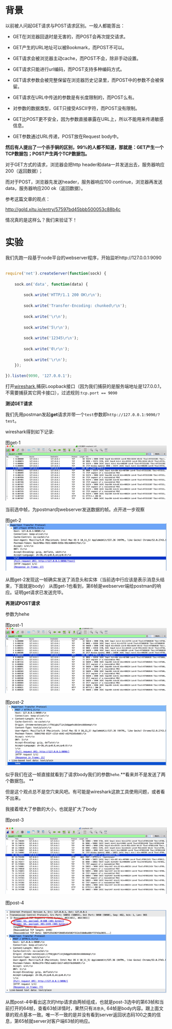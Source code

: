 # 背景

以前被人问起GET请求与POST请求区别。一般人都能答出：

* GET在浏览器回退时是无害的，而POST会再次提交请求。

* GET产生的URL地址可以被Bookmark，而POST不可以。

* GET请求会被浏览器主动cache，而POST不会，除非手动设置。

* GET请求只能进行url编码，而POST支持多种编码方式。

* GET请求参数会被完整保留在浏览器历史记录里，而POST中的参数不会被保留。

* GET请求在URL中传送的参数是有长度限制的，而POST么有。

* 对参数的数据类型，GET只接受ASCII字符，而POST没有限制。

* GET比POST更不安全，因为参数直接暴露在URL上，所以不能用来传递敏感信息。

* GET参数通过URL传递，POST放在Request body中。


**然后有人提出了一个杀手锏的区别，99%的人都不知道，那就是：GET产生一个TCP数据包；POST产生两个TCP数据包。**

对于GET方式的请求，浏览器会把http header和data一并发送出去，服务器响应200（返回数据）；

而对于POST，浏览器先发送header，服务器响应100 continue，浏览器再发送data，服务器响应200 ok（返回数据）。

参考这篇文章的观点：

http://gold.xitu.io/entry/57597bd45bbb500053c88b4c

情况真的是这样么？我们来验证下！

# 实验

我们先跑一段基于node平台的webserver程序，开始监听http://127.0.0.1:9090

```javascript

require('net').createServer(function(sock) { 

    sock.on('data', function(data) { 

        sock.write('HTTP/1.1 200 OK\r\n'); 

        sock.write('Transfer-Encoding: chunked\r\n'); 

        sock.write('\r\n');

        sock.write('5\r\n'); 

        sock.write('12345\r\n');

        sock.write('0\r\n'); 

        sock.write('\r\n'); 
    });

}).listen(9090, '127.0.0.1');

```

打开[wireshark](https://www.wireshark.org/),捕获Loopback接口（因为我们捕获的是服务端地址是127.0.0.1，不需要捕获其它网卡接口），过滤规则:`tcp.port == 9090`

**测试GET请求**

我们先用postman发起**get**请求并带一个`test`参数即`http://127.0.0.1:9090/?test`。

wireshark得到如下记录:

图get-1
![](/assets/get-1.png)

当前选中帧，为postman向webserver发送数据的帧。点开进一步观察

图get-2
![](/assets/get-2.png)

从图get-2发现这一帧确实发送了消息头和实体（当前选中行应该是表示消息头结束，下面就是body）
从图get-1也看到，第6帧是webserver端给postman的响应。证明get请求已发送完毕。

**再测试POST请求**

参数为hehe

图post-1
![](/assets/post-1.png)

图post-2
![](/assets/post-2.png)

似乎我们在这一帧直接就看到了请求body我们的参数`hehe`.**看来并不是发送了两个数据包。
**

但是这个观点总不是空穴来风吧。有可能是wireshark这款工具使用问题，或者看不出来。

我接着增大了参数的大小，也就是扩大了body

图post-3

![](/assets/post-3.png)

图post-4

![](/assets/post-4.png)

从图post-4中看出这次的http请求由两帧组成，也就是post-3选中的第63帧和当前打开的64帧，查看63帧详情时，果然只有`消息头`, 64帧是body内容。跟上面文章的观点基本一致。唯一不一致的是并没有看到server返回状态码100之类的信息，第65帧就server对客户端63帧的响应。
